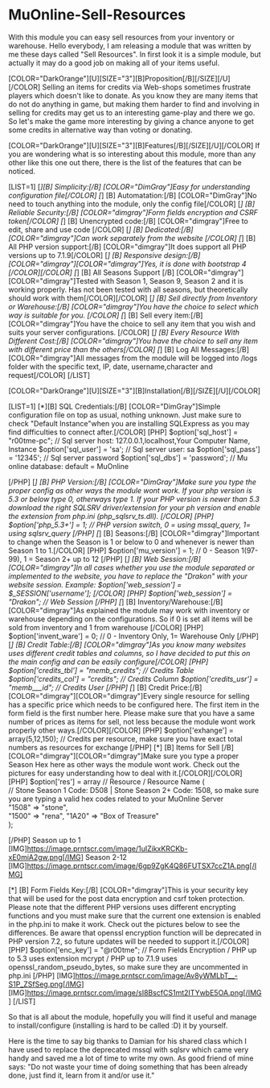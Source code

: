 # MuOnline-Sell-Resources
With this module you can easy sell resources from your inventory or warehouse. 
Hello everybody, I am releasing a module that was written by me these days called "Sell Resources". In first look it is a simple module, but actually it may do a good job on making all of your items useful. 

[COLOR="DarkOrange"][U][SIZE="3"][B]Proposition[/B][/SIZE][/U][/COLOR]
Selling an items for credits via Web-shops sometimes frustrate players which doesn't like to donate. As you know they are many items that do not do anything in game, but making them harder to find and involving in selling for credits may get us to an interesting game-play and there we go. So let's make the game more interesting by giving a chance anyone to get some credits in alternative way than voting or donating.

[COLOR="DarkOrange"][U][SIZE="3"][B]Features[/B][/SIZE][/U][/COLOR]
If you are wondering what is so interesting about this module, more than any other like this one out there, there is the list of the features that can be noticed.

   [LIST=1]
[*][B] Simplicity:[/B] [COLOR="DimGray"]Easy for understanding configuration file[/COLOR]
[*]    [B] Automatation:[/B] [COLOR="DimGray"]No need to touch anything into the module, only the config file[/COLOR]
[*]    [B] Reliable Security:[/B] [COLOR="dimgray"]Form fields encryption and CSRF token[/COLOR] 
[*]    [B] Unencrypted code:[/B] [COLOR="dimgray"]Free to edit, share and use code [/COLOR]
[*]    [B] Dedicated:[/B] [COLOR="dimgray"]Can work separately from the website [/COLOR]
[*]    [B] All PHP version support:[/B] [COLOR="dimgray"]It does support all PHP versions up to 7.1.9[/COLOR]
[*]    [B] Responsive design:[/B] [COLOR="dimgray"][COLOR="dimgray"]Yes, it is done with bootstrap 4 [/COLOR][/COLOR]
[*]    [B] All Seasons Support [/B]  [COLOR="dimgray"][COLOR="dimgray"]Tested with Season 1, Season 9, Season 2 and it is working properly. Has not been tested with all seasons, but theoretically should work with them[/COLOR][/COLOR]
[*]       [B]  Sell directly from Inventory or Warehouse:[/B] [COLOR="dimgray"]You have the choice to select which way is suitable for you. [/COLOR]
[*]       [B]  Sell every item:[/B] [COLOR="dimgray"]You have the choice to sell any item that you wish and suits your server configurations. [/COLOR]
[*]       [B]  Every Resource With Different Cost:[/B] [COLOR="dimgray"]You have the choice to sell any item with different price than the others[/COLOR]
[*]       [B]  Log All Messages:[/B] [COLOR="dimgray"]All messages from the module will be logged into /logs folder with the specific text, IP, date, username,character and request[/COLOR]
[/LIST]

[COLOR="DarkOrange"][U][SIZE="3"][B]Installation[/B][/SIZE][/U][/COLOR]

   [LIST=1]
[*][B] SQL Credentials:[/B] [COLOR="DimGray"]Simple configuration file on top as usual, nothing unknown. Just make sure to check "Default Instance"when you are installing SQLExpress as you may find difficulties to connect after.[/COLOR]
[PHP]
$option['sql_host']       = "r00tme-pc";          // Sql server host: 127.0.0.1,localhost,Your Computer Name, Instance
$option['sql_user']       = 'sa';                 // Sql server user: sa
$option['sql_pass']       = '12345';              // Sql server password
$option['sql_dbs']        = 'password';           // Mu online database: default = MuOnline

[/PHP]
[*]    [B] PHP Version:[/B] [COLOR="DimGray"]Make sure you type the proper config as other ways the module wont work. If your php version is 5.3 or below type 0, otherways type 1. 
If your PHP version is newer than 5.3 download the right SQLSRV driver/extension for your ph version and enable the extension from php.ini (php_sqlsrv_ts.dll). [/COLOR]
[PHP]
$option['php_5.3+']       = 1;                    // PHP version switch, 0 = using mssql_query, 1= using sqlsrv_query 
[/PHP]
[*]    [B] Seasons:[/B] [COLOR="dimgray"]Important to change when the Season is 1 or below to 0 and whenever is newer than Season 1 to 1.[/COLOR] 
[PHP]
$option['mu_version']     = 1;                    // 0 - Season 1(97-99), 1 = Season 2+ up to 12
[/PHP]
[*]    [B] Web Session:[/B] [COLOR="dimgray"]In all cases whether you use the module separated or implemented to the website, you have to replace the "Drakon" with your website session. Example: $option['web_session']    = $_SESSION['username']; [/COLOR]
[PHP]
$option['web_session']    = "Drakon";             // Web Session
[/PHP]
[*]    [B] Inventory/Warehouse:[/B] [COLOR="dimgray"]As explained the module may work with inventory or warehouse depending on the configurations. So  if 0 is set all items will be sold from inventory and 1 from warehouse [/COLOR]
[PHP]
$option['invent_ware']    = 0;                    // 0 - Inventory Only, 1= Warehouse Only 
[/PHP]
[*]    [B] Credit Table:[/B] [COLOR="dimgray"]As you know many websites uses different credit tables and columns, so I have decided to put this on the main config and can be easily configure[/COLOR]
[PHP]
$option['credits_tbl']    = "memb_credits";       // Credits Table
$option['credits_col']    = "credits";            // Credits Column
$option['credits_usr']    = "memb___id";          // Credits User
[/PHP]
[*]    [B] Credit Price:[/B] [COLOR="dimgray"][COLOR="dimgray"]Every single resource for selling has a specific price which needs to be configured here. The first item in the form field is the first number here. Please make sure that you have a same number of prices as items for sell, not less because the module wont work properly other ways.[/COLOR][/COLOR]
[PHP]
$option['exhange']        = array(5,12,150);      // Credits per resource, make sure you have exact total numbers as resources for exchange 
[/PHP]
[*]    [B] Items for Sell [/B]  [COLOR="dimgray"][COLOR="dimgray"]Make sure you type a proper Season Hex here as other ways the module wont work. Check out the pictures for easy understanding how to deal with it.[/COLOR][/COLOR]
[PHP]
$option['res']            = array                 // Resource / Resource Name 
       (  
// Stone Season 1 Code: D508  | Stone Season 2+ Code: 1508, so make sure you are typing a valid hex codes related to your MuOnline Server	   
        "1508" => "stone",                        
	"1500" => "rena", 
        "1A20" => "Box of Treasure"		
		);                                        

[/PHP]
Season up to 1
[IMG]https://image.prntscr.com/image/1uIZikxKRCKb-xE0miA2gw.png[/IMG]
Season 2-12
[IMG]https://image.prntscr.com/image/6gp9ZgK4Q86FUTSX7ccZ1A.png[/IMG]

[*]       [B]  Form Fields Key:[/B] [COLOR="dimgray"]This is your security key that will be used for the post data encryption and csrf token protection. Please note that the different PHP versions uses different encrypting functions and you must make sure that the current one extension is enabled in the php.ini to make it work. Check out the pictures below to see the differences. Be aware that openssl encryption function will be deprecated in PHP version 7.2, so future updates will be needed to support it.[/COLOR]
[PHP]
$option['enc_key']        = "@r00tme";           // Form Fields Encryption / PHP up to 5.3 uses extension mcrypt / PHP up to 7.1.9 uses openssl_random_pseudo_bytes, so make sure they are uncommented in php.ini
[/PHP]
[IMG]https://image.prntscr.com/image/Av8yWMLbT__-S1P_ZSfSeg.png[/IMG]
[IMG]https://image.prntscr.com/image/sI8BscfCS1mt2ITYwbE5OA.png[/IMG]
[/LIST]

So that is all about the module, hopefully you will find it useful and manage to install/configure (installing is hard to be called :D) it by yourself. 

Here is the time to say big thanks to Damian for his shared class which I have used to replace the deprecated mssql with sqlsrv which came very handy and saved me a lot of time to write my own. As good friend of mine says: "Do not waste your time of doing something that has been already done, just find it, learn from it and/or use it."
